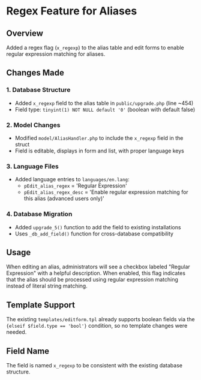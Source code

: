 # Regex Feature for Aliases

## Overview
Added a regex flag (`x_regexp`) to the alias table and edit forms to enable regular expression matching for aliases.

## Changes Made

### 1. Database Structure
- Added `x_regexp` field to the alias table in `public/upgrade.php` (line ~454)
- Field type: `tinyint(1) NOT NULL default '0'` (boolean with default false)

### 2. Model Changes
- Modified `model/AliasHandler.php` to include the `x_regexp` field in the struct
- Field is editable, displays in form and list, with proper language keys

### 3. Language Files
- Added language entries to `languages/en.lang`:
  - `pEdit_alias_regex` = 'Regular Expression'  
  - `pEdit_alias_regex_desc` = 'Enable regular expression matching for this alias (advanced users only)'

### 4. Database Migration
- Added `upgrade_5()` function to add the field to existing installations
- Uses `_db_add_field()` function for cross-database compatibility

## Usage
When editing an alias, administrators will see a checkbox labeled "Regular Expression" with a helpful description. When enabled, this flag indicates that the alias should be processed using regular expression matching instead of literal string matching.

## Template Support
The existing `templates/editform.tpl` already supports boolean fields via the `{elseif $field.type == 'bool'}` condition, so no template changes were needed.

## Field Name
The field is named `x_regexp` to be consistent with the existing database structure.
